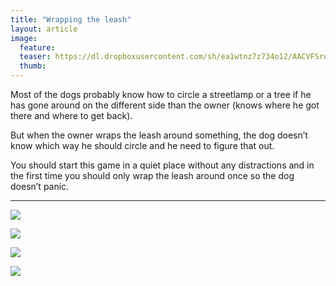 ```yaml
---
title: "Wrapping the leash"
layout: article
image:
  feature:
  teaser: https://dl.dropboxusercontent.com/sh/ea1wtnz7z734o12/AACVFSroqeLOgkx4WaPnhhbRa/aktivointi/hihnan-kiertaminen-tolpan-ympari/DSC32210-245px.jpg
  thumb:
---
```


Most of the dogs probably know how to circle a streetlamp or a tree if he has gone around on the different side than the owner (knows where he got there and where to get back).

But when the owner wraps the leash around something, the dog doesn’t know which way he should circle and he need to figure that out.

You should start this game in a quiet place without any distractions and in the first time you should only wrap the leash around once so the dog doesn’t panic.

---

[![](https://dl.dropboxusercontent.com/sh/ea1wtnz7z734o12/AAC1e0r4Tqd_VDfw1w9dMiEra/aktivointi/hihnan-kiertaminen-tolpan-ympari/DSC32210-800px.jpg)](https://dl.dropboxusercontent.com/sh/ea1wtnz7z734o12/AAC2MmXDiF8cVYsbglxkEGZTa/aktivointi/hihnan-kiertaminen-tolpan-ympari/DSC32210.jpg)

[![](https://dl.dropboxusercontent.com/sh/ea1wtnz7z734o12/AAB_jb6BDkkUS3jMs4nQnEbka/aktivointi/hihnan-kiertaminen-tolpan-ympari/DSC32196-800px.jpg)](https://dl.dropboxusercontent.com/sh/ea1wtnz7z734o12/AAASBfLYoXFM0nEp4mG23unMa/aktivointi/hihnan-kiertaminen-tolpan-ympari/DSC32196.jpg)

[![](https://dl.dropboxusercontent.com/sh/ea1wtnz7z734o12/AACqTZe3kjgtG0kAqAWJ9grva/aktivointi/hihnan-kiertaminen-tolpan-ympari/DSC32197-800px.jpg)](https://dl.dropboxusercontent.com/sh/ea1wtnz7z734o12/AAA7_3SLMFAa9i5RA-5AHGvna/aktivointi/hihnan-kiertaminen-tolpan-ympari/DSC32197.jpg)

[![](https://dl.dropboxusercontent.com/sh/ea1wtnz7z734o12/AADoDK62lOELeKVm79SVLLFUa/aktivointi/hihnan-kiertaminen-tolpan-ympari/DSC32198-800px.jpg)](https://dl.dropboxusercontent.com/sh/ea1wtnz7z734o12/AABVVnkuWsSlPGfdcsFKU4F8a/aktivointi/hihnan-kiertaminen-tolpan-ympari/DSC32198.jpg)

